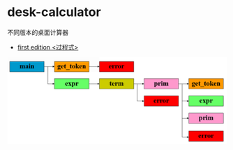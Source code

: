 # desk-calculator
不同版本的桌面计算器
- [first edition <过程式>](https://github.com/1757304/desk-calculator/tree/master/First%20edition)

![image](https://github.com/1757304/desk-calculator/blob/master/%E7%BB%93%E6%9E%84%E5%9B%BE.png)
